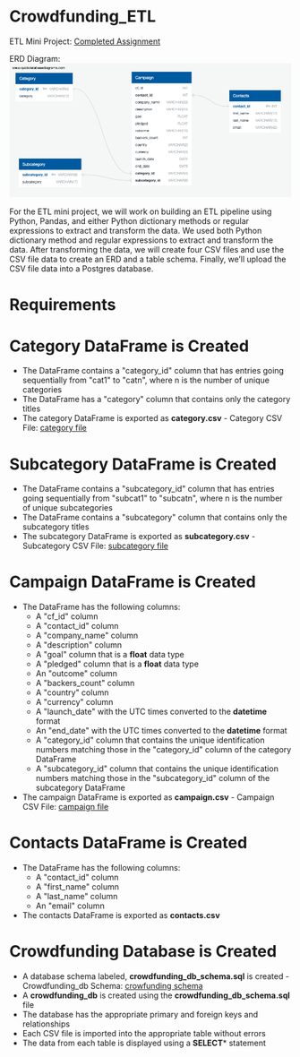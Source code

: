 # Crowdfunding_ETL

ETL Mini Project: [Completed Assignment](https://github.com/skythelimitdt/Crowdfunding_ETL/blob/main/ETL_Mini_Project_AWright_EYildirim.ipynb)

ERD Diagram: ![ERD.png](https://github.com/skythelimitdt/Crowdfunding_ETL/blob/main/ERD.png)


For the ETL mini project, we will work on building an ETL pipeline using Python, Pandas, and either Python dictionary methods or regular expressions to extract and transform the data. We used both Python dictionary method and regular expressions to extract and transform the data. 
After transforming the data, we will create four CSV files and use the CSV file data to create an ERD and a table schema. Finally, we’ll upload the CSV file data into a Postgres database.

# Requirements

# Category DataFrame is Created
- The DataFrame contains a "category_id" column that has entries going sequentially from "cat1" to "catn", where n is the number of unique categories
- The DataFrame has a "category" column that contains only the category titles
- The category DataFrame is exported as **category.csv** - Category CSV File: [category file](https://github.com/skythelimitdt/Crowdfunding_ETL/blob/main/Resources/category.csv)

# Subcategory DataFrame is Created
- The DataFrame contains a "subcategory_id" column that has entries going sequentially from "subcat1" to "subcatn", where n is the number of unique subcategories
- The DataFrame contains a "subcategory" column that contains only the subcategory titles
- The subcategory DataFrame is exported as **subcategory.csv** - Subcategory CSV File: [subcategory file](https://github.com/skythelimitdt/Crowdfunding_ETL/blob/main/Resources/subcategory.csv)

# Campaign DataFrame is Created
- The DataFrame has the following columns:
    - A "cf_id" column
    - A "contact_id" column
    - A "company_name" column
    - A "description" column
    - A "goal" column that is a **float** data type
    - A "pledged" column that is a **float** data type
    - An "outcome" column
    - A "backers_count" column
    - A "country" column
    - A "currency" column
    - A "launch_date" with the UTC times converted to the **datetime** format
    - An "end_date" with the UTC times converted to the **datetime** format
    - A "category_id" column that contains the unique identification numbers matching those in the "category_id" column of the category DataFrame
    - A "subcategory_id" column that contains the unique identification numbers matching those in the "subcategory_id" column of the subcategory DataFrame
- The campaign DataFrame is exported as **campaign.csv** - Campaign CSV File: [campaign file](https://github.com/skythelimitdt/Crowdfunding_ETL/blob/main/Resources/campaign.csv)


# Contacts DataFrame is Created
- The DataFrame has the following columns:
    - A "contact_id" column
    - A "first_name" column
    - A "last_name" column
    - An "email" column
- The contacts DataFrame is exported as **contacts.csv**

# Crowdfunding Database is Created
- A database schema labeled, **crowdfunding_db_schema.sql** is created - Crowdfunding_db Schema: [crowfunding schema](https://github.com/skythelimitdt/Crowdfunding_ETL/blob/main/crowfunding_db_schema.sql)
- A **crowdfunding_db** is created using the **crowdfunding_db_schema.sql** file
- The database has the appropriate primary and foreign keys and relationships
- Each CSV file is imported into the appropriate table without errors
- The data from each table is displayed using a **SELECT*** statement
